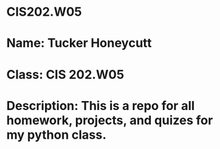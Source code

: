 # CIS202.W05
# Name: Tucker Honeycutt 
# Class: CIS 202.W05 

# Description: This is a repo for all homework, projects, and quizes for my python class. 


